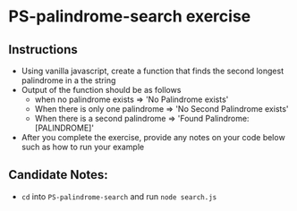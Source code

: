 # PS-palindrome-search exercise

## Instructions

- Using vanilla javascript, create a function that finds the second longest palindrome in a the string
- Output of the function should be as follows
  - when no palindrome exists => 'No Palindrome exists'
  - When there is only one palindrome => 'No Second Palindrome exists'
  - When there is a second palindrome => 'Found Palindrome: [PALINDROME]'
- After you complete the exercise, provide any notes on your code below such as how to run your example

## Candidate Notes:

- `cd` into `PS-palindrome-search` and run `node search.js`
